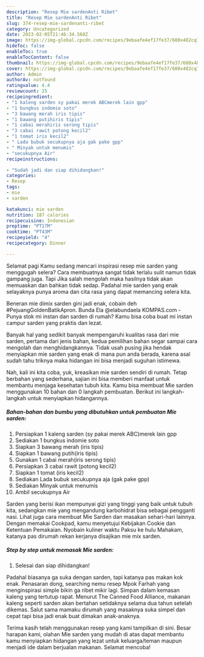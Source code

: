 ```yaml
---
description: "Resep Mie sardenAnti Ribet"
title: "Resep Mie sardenAnti Ribet"
slug: 374-resep-mie-sardenanti-ribet
category: Uncategorized
date: 2023-02-05T21:46:34.568Z
image: https://img-global.cpcdn.com/recipes/9ebaafe4ef17fe37/680x482cq70/mie-sarden-foto-resep-utama.jpg
hideToc: false
enableToc: true
enableTocContent: false
thumbnail: https://img-global.cpcdn.com/recipes/9ebaafe4ef17fe37/680x482cq70/mie-sarden-foto-resep-utama.jpg
cover: https://img-global.cpcdn.com/recipes/9ebaafe4ef17fe37/680x482cq70/mie-sarden-foto-resep-utama.jpg
author: Admin
authorAv: notfound
ratingvalue: 4.4
reviewcount: 25
recipeingredient:
- "1 kaleng sarden sy pakai merek ABCmerek lain gpp"
- "1 bungkus indomie soto"
- "3 bawang merah iris tipis"
- "1 bawang putihiris tipis"
- "1 cabai merahiris serong tipis"
- "3 cabai rawit potong kecil2"
- "1 tomat iris kecil2"
- " Lada bubuk secukupnya aja gak pake gpp"
- " Minyak untuk menumis"
- "secukupnya Air"
recipeinstructions:

- "Sudah jadi dan siap dihidangkan!"
categories:
- Resep
tags:
- mie
- sarden

katakunci: mie sarden 
nutrition: 187 calories
recipecuisine: Indonesian
preptime: "PT17M"
cooktime: "PT43M"
recipeyield: "4"
recipecategory: Dinner

---
```



Selamat pagi Kamu sedang mencari inspirasi resep mie sarden yang menggugah selera? Cara membuatnya sangat tidak terlalu sulit namun tidak gampang juga. Tapi Jika salah mengolah maka hasilnya tidak akan memuaskan dan bahkan tidak sedap. Padahal mie sarden yang enak selayaknya punya aroma dan cita rasa yang dapat memancing selera kita.


Beneran mie dimix sarden gini jadi enak, cobain deh #PejuangGoldenBatikApron. Bunda Ela @elabundaela KOMPAS.com - Punya stok mi instan dan sarden di rumah? Kamu bisa coba buat mi instan campur sarden yang praktis dan lezat.

Banyak hal yang sedikit banyak mempengaruhi kualitas rasa dari mie sarden, pertama dari jenis bahan, kedua pemilihan bahan segar sampai cara mengolah dan menghidangkannya. Tidak usah pusing jika hendak menyiapkan mie sarden yang enak di mana pun anda berada, karena asal sudah tahu triknya maka hidangan ini bisa menjadi suguhan istimewa.


Nah, kali ini kita coba, yuk, kreasikan mie sarden sendiri di rumah. Tetap berbahan yang sederhana, sajian ini bisa memberi manfaat untuk membantu menjaga kesehatan tubuh kita. Kamu bisa membuat Mie sarden menggunakan 10 bahan dan 0 langkah pembuatan. Berikut ini langkah-langkah untuk menyiapkan hidangannya.

<!--inarticleads1-->

##### Bahan-bahan dan bumbu yang dibutuhkan untuk pembuatan Mie sarden:

1. Persiapkan 1 kaleng sarden (sy pakai merek ABC)merek lain gpp
1. Sediakan 1 bungkus indomie soto
1. Siapkan 3 bawang merah (iris tipis)
1. Siapkan 1 bawang putih(iris tipis)
1. Gunakan 1 cabai merah(iris serong tipis)
1. Persiapkan 3 cabai rawit (potong kecil2)
1. Siapkan 1 tomat (iris kecil2)
1. Sediakan  Lada bubuk secukupnya aja (gak pake gpp)
1. Sediakan  Minyak untuk menumis
1. Ambil secukupnya Air


Sarden yang berisi ikan mempunyai gizi yang tinggi yang baik untuk tubuh kita, sedangkan mie yang mengandung karbohidrat bisa sebagai pengganti nasi. Lihat juga cara membuat Mie Sarden dan masakan sehari-hari lainnya. Dengan memakai Cookpad, kamu menyetujui Kebijakan Cookie dan Ketentuan Pemakaian. Nyobain kuliner waktu Paksu ke hulu Mahakam, katanya pas dirumah rekan kerjanya disajikan mie mix sarden. 

<!--inarticleads2-->

##### Step by step untuk memasak Mie sarden:


1. Selesai dan siap dihidangkan!

Padahal biasanya ga suka dengan sarden, tapi katanya pas makan kok enak. Penasaran dong, searching nemu resep Mpok Farhah yang menginspirasi simple bikin ga ribet mikir lagi. Simpan dalam kemasan kaleng yang tertutup rapat. Menurut The Canned Food Alliance, makanan kaleng seperti sarden akan bertahan setidaknya selama dua tahun setelah dikemas. Salut sama mamaku dirumah yang masaknya suka simpel dan cepat tapi bisa jadi enak buat dimakan anak-anaknya. 

Terima kasih telah menggunakan resep yang kami tampilkan di sini. Besar harapan kami, olahan Mie sarden yang mudah di atas dapat membantu kamu menyiapkan hidangan yang lezat untuk keluarga/teman maupun menjadi ide dalam berjualan makanan. Selamat mencoba!
